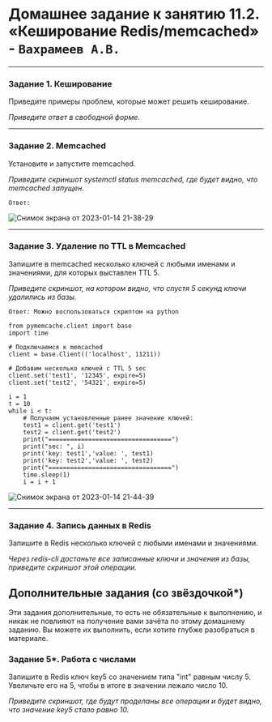 # Домашнее задание к занятию 11.2. «Кеширование Redis/memcached» - `Вахрамеев А.В.`

---

### Задание 1. Кеширование 

Приведите примеры проблем, которые может решить кеширование. 

*Приведите ответ в свободной форме.*

---

### Задание 2. Memcached

Установите и запустите memcached.

*Приведите скриншот systemctl status memcached, где будет видно, что memcached запущен.*

`Ответ:`

![Снимок экрана от 2023-01-14 21-38-29](https://user-images.githubusercontent.com/75438030/212490672-a1683525-abac-41f0-af1e-616378b7e2d0.png)


---

### Задание 3. Удаление по TTL в Memcached

Запишите в memcached несколько ключей с любыми именами и значениями, для которых выставлен TTL 5. 

*Приведите скриншот, на котором видно, что спустя 5 секунд ключи удалились из базы.*

`Ответ:
Можно воспользоваться скриптом на python
`

```
from pymemcache.client import base
import time 

# Подключаемся к memcached
client = base.Client(('localhost', 11211))
 
# Добавим несколько ключей c TTL 5 sec
client.set('test1', '12345', expire=5)
client.set('test2', '54321', expire=5)

i = 1
t = 10
while i < t:
    # Получаем установленные ранее значение ключей:
    test1 = client.get('test1')
    test2 = client.get('test2')
    print("==================================")
    print("sec: ", i)
    print('key: test1','value: ', test1)
    print('key: test2','value: ', test2)
    print("==================================")
    time.sleep(1)
    i = i + 1

```

![Снимок экрана от 2023-01-14 21-44-39](https://user-images.githubusercontent.com/75438030/212490842-5673be54-6ecc-4cfc-aeb9-b77a529c0e60.png)


---

### Задание 4. Запись данных в Redis

Запишите в Redis несколько ключей с любыми именами и значениями. 

*Через redis-cli достаньте все записанные ключи и значения из базы, приведите скриншот этой операции.*


## Дополнительные задания (со звёздочкой*)
Эти задания дополнительные, то есть не обязательные к выполнению, и никак не повлияют на получение вами зачёта по этому домашнему заданию. Вы можете их выполнить, если хотите глубже разобраться в материале.

### Задание 5*. Работа с числами 

Запишите в Redis ключ key5 со значением типа "int" равным числу 5. Увеличьте его на 5, чтобы в итоге в значении лежало число 10.  

*Приведите скриншот, где будут проделаны все операции и будет видно, что значение key5 стало равно 10.*
